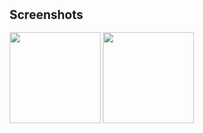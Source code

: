 ## Screenshots

[<img src="https://live.staticflickr.com/65535/48529159756_89db8ecb39_k.jpg" width=160>](https://live.staticflickr.com/65535/48529159756_89db8ecb39_k.jpg)
[<img src="https://live.staticflickr.com/65535/48529159706_f4adbe7f9b_k.jpg" width=160>](https://live.staticflickr.com/65535/48529159706_f4adbe7f9b_k.jpg)
